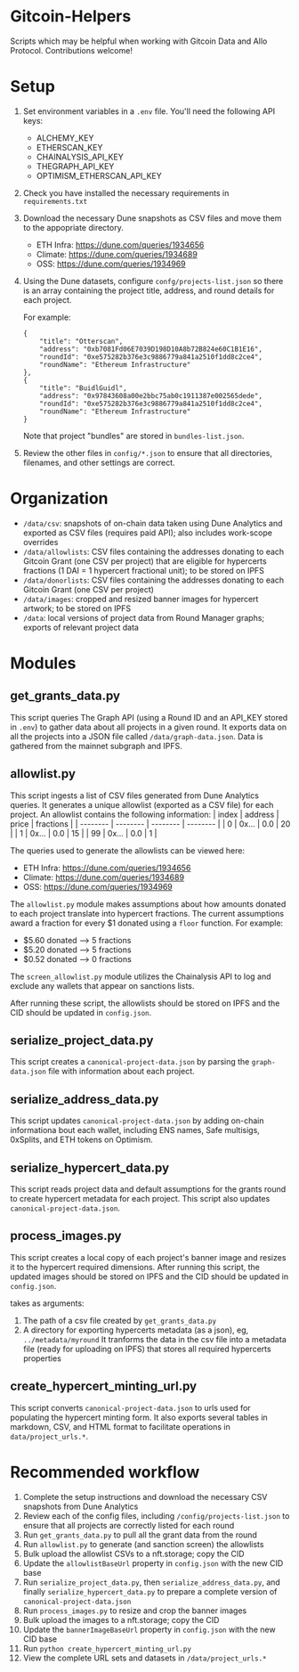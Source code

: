 # Gitcoin-Helpers

Scripts which may be helpful when working with Gitcoin Data and Allo Protocol. Contributions welcome!

# Setup

1. Set environment variables in a `.env` file. You'll need the following API keys:

    - ALCHEMY_KEY
    - ETHERSCAN_KEY
    - CHAINALYSIS_API_KEY
    - THEGRAPH_API_KEY
    - OPTIMISM_ETHERSCAN_API_KEY

2. Check you have installed the necessary requirements in `requirements.txt`

3. Download the necessary Dune snapshots as CSV files and move them to the appopriate directory.

    - ETH Infra: https://dune.com/queries/1934656
    - Climate: https://dune.com/queries/1934689
    - OSS: https://dune.com/queries/1934969

4. Using the Dune datasets, configure `confg/projects-list.json` so there is an array containing the project title, address, and round details for each project. 

    For example:

    ```
    {
        "title": "Otterscan",
        "address": "0xb7081Fd06E7039D198D10A8b72B824e60C1B1E16",
        "roundId": "0xe575282b376e3c9886779a841a2510f1dd8c2ce4",
        "roundName": "Ethereum Infrastructure"
    },
    {
        "title": "BuidlGuidl",
        "address": "0x97843608a00e2bbc75ab0c1911387e002565dede",
        "roundId": "0xe575282b376e3c9886779a841a2510f1dd8c2ce4",
        "roundName": "Ethereum Infrastructure"
    }	
    ```

    Note that project "bundles" are stored in `bundles-list.json`. 

5. Review the other files in `config/*.json` to ensure that all directories, filenames, and other settings are correct.

# Organization
- `/data/csv`: snapshots of on-chain data taken using Dune Analytics and exported as CSV files (requires paid API); also includes work-scope overrides
- `/data/allowlists`: CSV files containing the addresses donating to each Gitcoin Grant (one CSV per project) that are eligible for hypercerts fractions (1 DAI = 1 hypercert fractional unit); to be stored on IPFS
- `/data/donorlists`: CSV files containing the addresses donating to each Gitcoin Grant (one CSV per project)
- `/data/images`: cropped and resized banner images for hypercert artwork; to be stored on IPFS
- `/data`: local versions of project data from Round Manager graphs; exports of relevant project data

# Modules

## get_grants_data.py
This script queries The Graph API (using a Round ID and an API_KEY stored in `.env`) to gather data about all projects in a given round. It exports data on all the projects into a JSON file called `/data/graph-data.json`. Data is gathered from the mainnet subgraph and IPFS.

## allowlist.py
This script ingests a list of CSV files generated from Dune Analytics queries. It generates a unique allowlist (exported as a CSV file) for each project. An allowlist contains the following information:
| index | address | price | fractions | 
| -------- | -------- | -------- | -------- | 
| 0     | 0x... | 0.0 | 20 |
| 1     | 0x... | 0.0 | 15 |
| 99    | 0x... | 0.0 | 1 |

The queries used to generate the allowlists can be viewed here:

- ETH Infra: https://dune.com/queries/1934656
- Climate: https://dune.com/queries/1934689
- OSS: https://dune.com/queries/1934969

The `allowlist.py` module makes assumptions about how amounts donated to each project translate into hypercert fractions. The current assumptions award a fraction for every $1 donated using a `floor` function. For example:

- $5.60 donated --> 5 fractions
- $5.20 donated --> 5 fractions
- $0.52 donated --> 0 fractions

The `screen_allowlist.py` module utilizes the Chainalysis API to log and exclude any wallets that appear on sanctions lists.

After running these script, the allowlists should be stored on IPFS and the CID should be updated in `config.json`.

## serialize_project_data.py
This script creates a `canonical-project-data.json` by parsing the `graph-data.json` file with information about each project. 

## serialize_address_data.py
This script updates `canonical-project-data.json` by adding on-chain informationa bout each wallet, including ENS names, Safe multisigs, 0xSplits, and ETH tokens on Optimism. 

## serialize_hypercert_data.py
This script reads project data and default assumptions for the grants round to create hypercert metadata for each project. This script also updates `canonical-project-data.json`.

## process_images.py
This script creates a local copy of each project's banner image and resizes it to the hypercert required dimensions. After running this script, the updated images should be stored on IPFS and the CID should be updated in `config.json`.

takes as arguments:
1. The path of a csv file created by `get_grants_data.py` 
2. A directory for exporting hypercerts metadata (as a json), eg, `../metadata/myround`
It tranforms the data in the csv file into a metadata file (ready for uploading on IPFS) that stores all required hypercerts properties

## create_hypercert_minting_url.py
This script converts `canonical-project-data.json` to urls used for populating the hypercert minting form. It also exports several tables in markdown, CSV, and HTML format to facilitate operations in `data/project_urls.*`.

# Recommended workflow

1. Complete the setup instructions and download the necessary CSV snapshots from Dune Analytics
2. Review each of the config files, including `/config/projects-list.json` to ensure that all projects are correctly listed for each round
3. Run `get_grants_data.py` to pull all the grant data from the round
4. Run `allowlist.py` to generate (and sanction screen) the allowlists
5. Bulk upload the allowlist CSVs to a nft.storage; copy the CID
6. Update the `allowlistBaseUrl` property in `config.json` with the new CID base
7. Run `serialize_project_data.py`, then `serialize_address_data.py`, and finally `serialize_hypercert_data.py` to prepare a complete version of `canonical-project-data.json`
8. Run `process_images.py` to resize and crop the banner images
9. Bulk upload the images to a nft.storage; copy the CID
10. Update the `bannerImageBaseUrl` property in `config.json` with the new CID base
11. Run `python create_hypercert_minting_url.py`
12. View the complete URL sets and datasets in `/data/project_urls.*` 